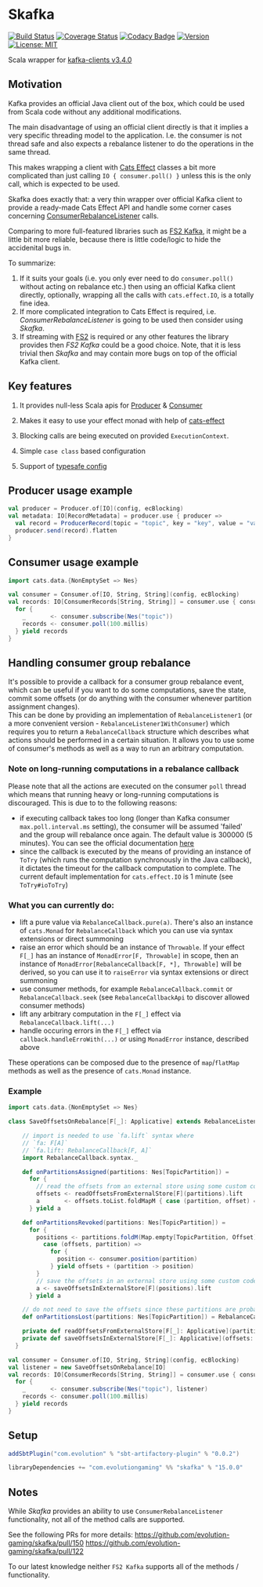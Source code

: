 # Skafka
[![Build Status](https://github.com/evolution-gaming/skafka/workflows/CI/badge.svg)](https://github.com/evolution-gaming/skafka/actions?query=workflow%3ACI)
[![Coverage Status](https://coveralls.io/repos/github/evolution-gaming/skafka/badge.svg?branch=master)](https://coveralls.io/github/evolution-gaming/skafka?branch=master)
[![Codacy Badge](https://app.codacy.com/project/badge/Grade/2373830b1e624ed39d27a644dca63d17)](https://app.codacy.com/gh/evolution-gaming/skafka/dashboard?utm_source=gh&utm_medium=referral&utm_content=&utm_campaign=Badge_grade)
[![Version](https://img.shields.io/badge/version-click-blue)](https://evolution.jfrog.io/artifactory/api/search/latestVersion?g=com.evolutiongaming&a=skafka_2.13&repos=public)
[![License: MIT](https://img.shields.io/badge/License-MIT-yellowgreen.svg)](https://opensource.org/licenses/MIT)

Scala wrapper for [kafka-clients v3.4.0](https://mvnrepository.com/artifact/org.apache.kafka/kafka-clients/3.4.0)

## Motivation

Kafka provides an official Java client out of the box, which could be used from
Scala code without any additional modifications.

The main disadvantage of using an official client directly is that it implies
a very specific threading model to the application. I.e. the consumer is not
thread safe and also expects a rebalance listener to do the operations in the
same thread.

This makes wrapping a client with [Cats Effect](https://typelevel.org/cats-effect/)
classes a bit more complicated than just calling `IO { consumer.poll() }` unless
this is the only call, which is expected to be used.

Skafka does exactly that: a very thin wrapper over official Kafka client to
provide a ready-made Cats Effect API and handle some corner cases concerning
[ConsumerRebalanceListener](https://kafka.apache.org/34/javadoc/org/apache/kafka/clients/consumer/ConsumerRebalanceListener.html) calls.

Comparing to more full-featured libraries such as
[FS2 Kafka](https://fd4s.github.io/fs2-kafka), it might be a little bit more
reliable, because there is little code/logic to hide the accidenital bugs in.

To summarize:
1. If it suits your goals (i.e. you only ever need to do `consumer.poll()`
without acting on rebalance etc.) then using an official Kafka client directly,
optionally, wrapping all the calls with `cats.effect.IO`, is a totally fine idea.
2. If more complicated integration to Cats Effect is required, i.e.
_ConsumerRebalanceListener_ is going to be used then consider using _Skafka_.
3. If streaming with [FS2](https://fs2.io) is required or any other features
the library provides then _FS2 Kafka_ could be a good choice. Note, that it is
less trivial then _Skafka_ and may contain more bugs on top of the official
Kafka client.

## Key features

1. It provides null-less Scala apis for [Producer](skafka/src/main/scala/com/evolutiongaming/skafka/producer/Producer.scala) & [Consumer](skafka/src/main/scala/com/evolutiongaming/skafka/consumer/Consumer.scala)

2. Makes it easy to use your effect monad with help of [cats-effect](https://typelevel.org/cats-effect/)

3. Blocking calls are being executed on provided `ExecutionContext`.

4. Simple `case class` based configuration

5. Support of [typesafe config](https://github.com/lightbend/config)    


## Producer usage example

```scala
val producer = Producer.of[IO](config, ecBlocking)
val metadata: IO[RecordMetadata] = producer.use { producer =>
  val record = ProducerRecord(topic = "topic", key = "key", value = "value") 
  producer.send(record).flatten 
}
```

## Consumer usage example

```scala
import cats.data.{NonEmptySet => Nes}

val consumer = Consumer.of[IO, String, String](config, ecBlocking)
val records: IO[ConsumerRecords[String, String]] = consumer.use { consumer => 
  for {
    _       <- consumer.subscribe(Nes("topic"))
    records <- consumer.poll(100.millis)
  } yield records 
}
```

## Handling consumer group rebalance
It's possible to provide a callback for a consumer group rebalance event, which can be useful if you want to do some computations,
save the state, commit some offsets (or do anything with the consumer whenever partition assignment changes).  
This can be done by providing an implementation of `RebalanceListener1` (or a more convenient version - `RebalanceListener1WithConsumer`) 
which requires you to return a `RebalanceCallback` structure which describes what actions should be performed in a certain situation. 
It allows you to use some of consumer's methods as well as a way to run an arbitrary computation. 
### Note on long-running computations in a rebalance callback 
Please note that all the actions are executed on the consumer `poll` thread which means that running heavy or 
long-running computations is discouraged. This is due to to the following reasons:
- if executing callback takes too long (longer than Kafka consumer `max.poll.interval.ms` setting), the consumer will be assumed
'failed' and the group will rebalance once again. The default value is 300000 (5 minutes). You can see the official documentation [here](https://docs.confluent.io/platform/current/installation/configuration/consumer-configs.html#consumerconfigs_max.poll.interval.ms)
- since the callback is executed by the means of providing an instance of `ToTry` (which runs the computation synchronously in the Java callback), it dictates the timeout for the callback computation to complete. 
The current default implementation for `cats.effect.IO` is 1 minute (see `ToTry#ioToTry`)

### What you can currently do:
- lift a pure value via `RebalanceCallback.pure(a)`. There's also an instance of `cats.Monad` for `RebalanceCallback` which you can use via syntax extensions or direct summoning
- raise an error which should be an instance of `Throwable`. If your effect `F[_]` has an instance of `MonadError[F, Throwable]` in scope, then an instance of `MonadError[RebalanceCallback[F, *], Throwable]` will be derived, so you can use it to `raiseError` via syntax extensions or direct summoning
- use consumer methods, for example `RebalanceCallback.commit` or `RebalanceCallback.seek`
  (see `RebalanceCallbackApi` to discover allowed consumer methods)
- lift any arbitrary computation in the `F[_]` effect via `RebalanceCallback.lift(...)`
- handle occuring errors in the `F[_]` effect via `callback.handleErroWith(...)` or using `MonadError` instance, described above  

These operations can be composed due to the presence of `map`/`flatMap` methods as well as the presence of `cats.Monad` instance.
### Example
```scala
import cats.data.{NonEmptySet => Nes}

class SaveOffsetsOnRebalance[F[_]: Applicative] extends RebalanceListener1WithConsumer[F] {

    // import is needed to use `fa.lift` syntax where
    // `fa: F[A]`
    // `fa.lift: RebalanceCallback[F, A]`
    import RebalanceCallback.syntax._

    def onPartitionsAssigned(partitions: Nes[TopicPartition]) =
      for {
        // read the offsets from an external store using some custom code not described here
        offsets <- readOffsetsFromExternalStore[F](partitions).lift
        a       <- offsets.toList.foldMapM { case (partition, offset) => consumer.seek(partition, offset) }
      } yield a

    def onPartitionsRevoked(partitions: Nes[TopicPartition]) =
      for {
        positions <- partitions.foldM(Map.empty[TopicPartition, Offset]) {
          case (offsets, partition) =>
            for {
              position <- consumer.position(partition)
            } yield offsets + (partition -> position)
        }
        // save the offsets in an external store using some custom code not described here
        a <- saveOffsetsInExternalStore[F](positions).lift
      } yield a

    // do not need to save the offsets since these partitions are probably owned by other consumers already
    def onPartitionsLost(partitions: Nes[TopicPartition]) = RebalanceCallback.empty

    private def readOffsetsFromExternalStore[F[_]: Applicative](partitions: Nes[TopicPartition]): F[Map[TopicPartition, Offset]] = ???
    private def saveOffsetsInExternalStore[F[_]: Applicative](offsets: Map[TopicPartition, Offset]): F[Unit] = ???
  }

val consumer = Consumer.of[IO, String, String](config, ecBlocking)
val listener = new SaveOffsetsOnRebalance[IO]
val records: IO[ConsumerRecords[String, String]] = consumer.use { consumer =>
  for {
    _       <- consumer.subscribe(Nes("topic"), listener)
    records <- consumer.poll(100.millis)
  } yield records
}
```

## Setup

```scala
addSbtPlugin("com.evolution" % "sbt-artifactory-plugin" % "0.0.2")

libraryDependencies += "com.evolutiongaming" %% "skafka" % "15.0.0"
``` 

## Notes

While _Skafka_ provides an ability to use `ConsumerRebalanceListener`
functionality, not all of the method calls are supported.

See the following PRs for more details:
https://github.com/evolution-gaming/skafka/pull/150
https://github.com/evolution-gaming/skafka/pull/122

To our latest knowledge neither `FS2 Kafka` supports all of the
methods / functionality.